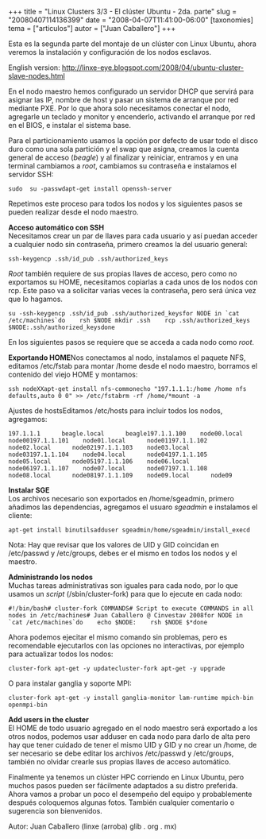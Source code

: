+++
title = "Linux Clusters 3/3 - El clúster Ubuntu - 2da. parte"
slug = "20080407114136399"
date = "2008-04-07T11:41:00-06:00"
[taxonomies]
tema = ["articulos"]
autor = ["Juan Caballero"]
+++

Esta es la segunda parte del montaje de un clúster con Linux Ubuntu,
ahora veremos la instalación y configuración de los nodos esclavos.  
  
English version:
http://linxe-eye.blogspot.com/2008/04/ubuntu-cluster-slave-nodes.html

<!-- more -->
En el nodo maestro hemos configurado un servidor DHCP que servirá para
asignar las IP, nombre de host y pasar un sistema de arranque por red
mediante PXE. Por lo que ahora solo necesitamos conectar el nodo,
agregarle un teclado y monitor y encenderlo, activando el arranque por
red en el BIOS, e instalar el sistema base.  
  
Para el particionamiento usamos la opción por defecto de usar todo el
disco duro como una sola partición y el swap que asigna, creamos la
cuenta general de acceso (*beagle*) y al finalizar y reiniciar, entramos
y en una terminal cambiamos a *root*, cambiamos su contraseña e
instalamos el servidor SSH:

    sudo  su -passwdapt-get install openssh-server

Repetimos este proceso para todos los nodos y los siguientes pasos se
pueden realizar desde el nodo maestro.

**Acceso automático con SSH**  
Necesitamos crear un par de llaves para cada usuario y así puedan
acceder a cualquier nodo sin contraseña, primero creamos la del usuario
general:

    ssh-keygencp .ssh/id_pub .ssh/authorized_keys

*Root* también requiere de sus propias llaves de acceso, pero como no
exportamos su HOME, necesitamos copiarlas a cada unos de los nodos con
rcp. Este paso va a solicitar varias veces la contraseña, pero será
única vez que lo hagamos.

    su -ssh-keygencp .ssh/id_pub .ssh/authorized_keysfor NODE in `cat /etc/machines`do    rsh $NODE mkdir .ssh    rcp .ssh/authorized_keys $NODE:.ssh/authorized_keysdone

En los siguientes pasos se requiere que se acceda a cada nodo como
*root*.

**Exportando HOME**Nos conectamos al nodo, instalamos el paquete NFS,
editamos /etc/fstab para montar /home desde el nodo maestro, borramos el
contenido del viejo HOME y montamos:

    ssh nodeXXapt-get install nfs-commonecho "197.1.1.1:/home /home nfs defaults,auto 0 0" >> /etc/fstabrm -rf /home/*mount -a

Ajustes de hostsEditamos /etc/hosts para incluir todos los nodos,
agregamos:

    197.1.1.1      beagle.local      beagle197.1.1.100    node00.local      node00197.1.1.101    node01.local      node01197.1.1.102    node02.local      node02197.1.1.103    node03.local      node03197.1.1.104    node04.local      node04197.1.1.105    node05.local      node05197.1.1.106    node06.local      node06197.1.1.107    node07.local      node07197.1.1.108    node08.local      node08197.1.1.109    node09.local      node09

**Instalar SGE**  
Los archivos necesario son exportados en /home/sgeadmin, primero
añadimos las dependencias, agregamos el usuaro *sgeadmin* e instalamos
el cliente:

    apt-get install binutilsadduser sgeadmin/home/sgeadmin/install_execd

Nota: Hay que revisar que los valores de UID y GID coincidan en
/etc/passwd y /etc/groups, debes er el mismo en todos los nodos y el
maestro.

**Administrando los nodos**  
Muchas tareas administrativas son iguales para cada nodo, por lo que
usamos un *script* (/sbin/cluster-fork) para que lo ejecute en cada
nodo:

    #!/bin/bash# cluster-fork COMMANDS# Script to execute COMMANDS in all nodes in /etc/machines# Juan Caballero @ Cinvestav 2008for NODE in `cat /etc/machines`do    echo $NODE:    rsh $NODE $*done

Ahora podemos ejecitar el mismo comando sin problemas, pero es
recomendable ejecutarlos con las opciones no interactivas, por ejemplo
para actualizar todos los nodos:

    cluster-fork apt-get -y updatecluster-fork apt-get -y upgrade

O para instalar ganglia y soporte MPI:

    cluster-fork apt-get -y install ganglia-monitor lam-runtime mpich-bin openmpi-bin

**Add users in the cluster**  
El HOME de todo usuario agregado en el nodo maestro será exportado a los
otros nodos, podemos usar adduser en cada nodo para darlo de alta pero
hay que tener cuidado de tener el mismo UID y GID y no crear un /home,
de ser necesario se debe editar los archivos /etc/passwd y /etc/groups,
también no olvidar crearle sus propias llaves de acceso automático.

Finalmente ya tenemos un clúster HPC corriendo en Linux Ubuntu, pero
muchos pasos pueden ser fácilmente adaptados a su distro preferida.
Ahora vamos a probar un poco el desempeño del equipo y probablemente
después coloquemos algunas fotos. También cualquier comentario o
sugerencia son bienvenidos.

  

Autor: Juan Caballero (linxe (arroba) glib . org . mx)

